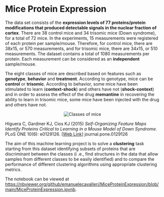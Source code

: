 # Mice Protein Expression

The data set consists of the **expression levels of $77$ proteins/protein modifications that produced detectable signals in the nuclear fraction of cortex**. There are $38$ control mice and $34$ trisomic mice (Down syndrome), for a total of $72$ mice. In the experiments, $15$ measurements were registered of each protein per sample/mouse. Therefore, for control mice, there are $38x15$, or $570$ measurements, and for trisomic mice, there are $34x15$, or $510$ measurements. The dataset contains a total of $1080$ measurements per protein. Each measurement can be considered as an **independent** sample/mouse.

The eight classes of mice are described based on features such as **genotype**, **behavior** and **treatment**. According to genotype, mice can be **control** or **trisomic**. According to behavior, some mice have been stimulated to learn (**context-shock**) and others have not (**shock-context**) and in order to assess the effect of the drug **memantine** in recovering the ability to learn in trisomic mice, some mice have been injected with the drug and others have not.

<p align="center">
  <img 
    src="https://journals.plos.org/plosone/article/figure/image?size=large&id=10.1371/journal.pone.0129126.g001#center" alt="Classes of mice">
</p>

Higuera C, Gardiner KJ, Cios KJ (2015) <i>Self-Organizing Feature Maps Identify Proteins Critical to Learning in a Mouse Model of Down Syndrome.</i> PLoS ONE 10(6): e0129126. [<a href="https://journals.plos.org/plosone/article?id=10.1371/journal.pone.0129126">Web Link</a>] journal.pone.0129126 

The aim of this machine learning project is to solve a **clustering** task starting from this dataset identifying subsets of proteins that are discriminant between the classes (i .e., find structures in the data that allow samples from different classes to be easily identified) and to compare the performance of different clustering algorithms using appropriate clustering metrics. 

The notebook can be viewed at https://nbviewer.org/github/emanuelecavalleri/MiceProteinExpression/blob/main/MiceProteinExpression.ipynb.
